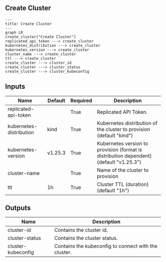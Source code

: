 ## Create Cluster

```mermaid
---
title: Create Cluster
---
graph LR
create_cluster["Create Cluster"]
replicated_api_token ---> create_cluster
kubernetes_distribution ---> create_cluster
kubernetes_version ---> create_cluster
cluster_name ---> create_cluster
ttl ---> create_cluster
create_cluster ---> cluster_id
create_cluster ---> cluster_status
create_cluster ---> cluster_kubeconfig
```
## Inputs
| Name | Default | Required | Description |
| --- | --- | --- | --- |
| replicated-api-token |  | True | Replicated API Token. |
| kubernetes-distribution | kind | True | Kubernetes distribution of the cluster to provision (default "kind") |
| kubernetes-version | v1.25.3 | True | Kubernetes version to provision (format is distribution dependent) (default "v1.25.3") |
| cluster-name |  | True | Name of the cluster to provision |
| ttl | 1h | True | Cluster TTL (duration) (default "1h") |

## Outputs
| Name | Description |
| --- | --- |
| cluster-id | Contains the cluster id. |
| cluster-status | Contains the cluster status. |
| cluster-kubeconfig | Contains the kubeconfig to connect with the cluster. |

